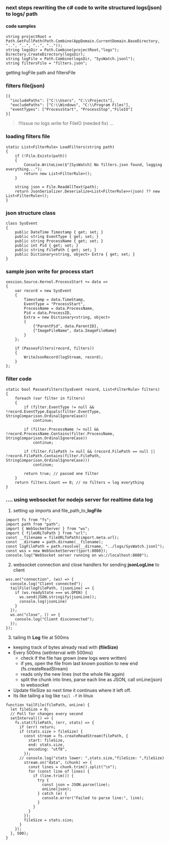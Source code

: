 ### next steps rewriting the c# code to write structured logs(json) to logs/ path
#### code samples
```
string projectRoot = Path.GetFullPath(Path.Combine(AppDomain.CurrentDomain.BaseDirectory, "..", "..", "..", ".."));
string logsDir = Path.Combine(projectRoot,"logs");
Directory.CreateDirectory(logsDir);
string logFile = Path.Combine(logsDir, "SysWatch.jsonl");
string filtersFile = "filters.json"; 
```
getting logFile path and filtersFile

### filters file(json)
```
[{
  "includePaths": ["C:\\Users", "C:\\Projects"],
  "excludePaths": ["C:\\Windows", "C:\\Program Files"],
  "eventTypes": ["ProcessStart", "ProcessStop","FileIO"]
}]
```
>!!!issue no logs write for FileIO (needed fix) ... 

### loading filters file
```
static List<FilterRule> LoadFilters(string path)
{
    if (!File.Exists(path))
    {
        Console.WriteLine($"[SysWatch] No filters.json found, logging everything...");
        return new List<FilterRule>();
    }

    string json = File.ReadAllText(path);
    return JsonSerializer.Deserialize<List<FilterRule>>(json) ?? new List<FilterRule>();
}
```
### json structure class
```
class SysEvent
{
    public DateTime Timestamp { get; set; }
    public string EventType { get; set; }
    public string ProcessName { get; set; }
    public int Pid { get; set; }
    public string FilePath { get; set; }
    public Dictionary<string, object> Extra { get; set; }
}
```
### sample json write for process start
```
session.Source.Kernel.ProcessStart += data =>
{
    var record = new SysEvent
    {
        Timestamp = data.TimeStamp,
        EventType = "ProcessStart",
        ProcessName = data.ProcessName,
        Pid = data.ProcessID,
        Extra = new Dictionary<string, object>
        {
            {"ParentPid", data.ParentID},
            {"ImageFileName", data.ImageFileName}
        }
    };

    if (PassesFilters(record, filters))
    {
        WriteJsonRecord(logStream, record);
    }
};
```
### filter code
```
static bool PassesFilters(SysEvent record, List<FilterRule> filters)
{
    foreach (var filter in filters)
    {
        if (filter.EventType != null && !record.EventType.Equals(filter.EventType, StringComparison.OrdinalIgnoreCase))
            continue;

        if (filter.ProcessName != null && !record.ProcessName.Contains(filter.ProcessName, StringComparison.OrdinalIgnoreCase))
            continue;

        if (filter.FilePath != null && (record.FilePath == null || !record.FilePath.Contains(filter.FilePath, StringComparison.OrdinalIgnoreCase)))
            continue;

        return true; // passed one filter
    }
    return filters.Count == 0; // no filters = log everything
}
```

### ....  using websocket for nodejs server for realtime data log
1. setting up imports and file_path_to_**logFile**
```
import fs from "fs";
import path from "path";
import { WebSocketServer } from "ws";
import { fileURLToPath } from "url";
const __filename = fileURLToPath(import.meta.url);
const __dirname = path.dirname(__filename);
const logFilePath = path.resolve(__dirname, "../logs/SysWatch.jsonl");
const wss = new WebSocketServer({port:8080});
console.log("WebSocket server running on ws://localhost:8080");

```
2. websocket connection and close handlers for sending **jsonLogLine** to client
```
wss.on("connection", (ws) => {
  console.log("Client connected");
  tailFile(logFilePath, (jsonLine) => {
    if (ws.readyState === ws.OPEN) {
      ws.send(JSON.stringify(jsonLine));
      console.log(jsonLine)
    }
  });
  ws.on("close", () => {
    console.log("Client disconnected");
  });
});
```
3. tailing th **Log** file at 500ms 
- keeping track of bytes already read with **(fileSize)**
- Every 500ms (setInterval with 500ms)
  - check if the file has grown (new logs were written)
  - if yes, open the file from last known position to new end (fs.createReadStream)
  - reads only the new lines (not the whole file again)
  - split the chunk into lines, parse each line as JSON, call onLine(json) to websocket
- Update fileSize so next time it continues where it left off.
- Its like tailing a log like `tail -f` in linux
```
function tailFile(filePath, onLine) {
  let fileSize = 0;
  // Poll for changes every second
  setInterval(() => {
    fs.stat(filePath, (err, stats) => {
      if (err) return;
      if (stats.size > fileSize) {
        const stream = fs.createReadStream(filePath, {
          start: fileSize,
          end: stats.size,
          encoding: "utf8",
        });
      // console.log("stats lower: ",stats.size,"fileSize: ",fileSize)
        stream.on("data", (chunk) => {
          const lines = chunk.trim().split("\n");
          for (const line of lines) {
            if (line.trim()) {
              try {
                const json = JSON.parse(line);
                onLine(json);
              } catch (e) {
                console.error("Failed to parse line:", line);
              }
            }
          }
        });
        fileSize = stats.size;
      }
    });
  }, 500);
}
```